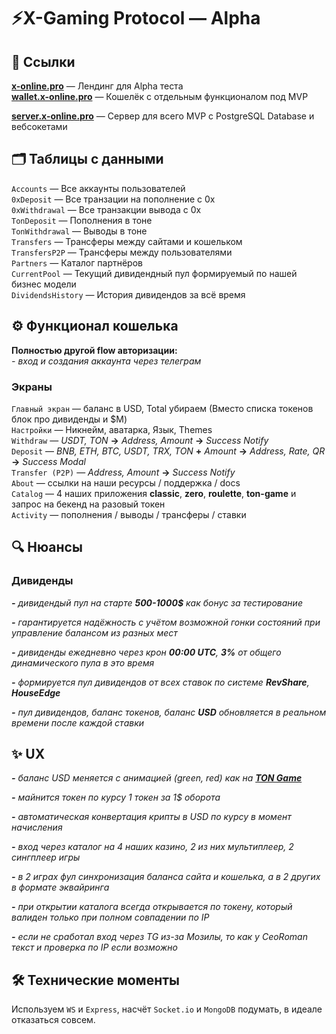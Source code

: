 # ⚡X-Gaming Protocol — Alpha

## 🔗 Ссылки
[<b>x-online.pro</b>](https://x-online.pro) — Лендинг для Alpha теста<br>
[<b>wallet.x-online.pro</b>](https://wallet.x-online.pro) — Кошелёк с отдельным функционалом под MVP<br>

[<b>server.x-online.pro</b>](https://server.x-online.pro) — Сервер для всего MVP c PostgreSQL Database и вебсокетами


## 🗂 Таблицы с данными
`Accounts` — Все аккаунты пользователей<br>
`0xDeposit` — Все транзации на пополнение с 0x<br>
`0xWithdrawal` — Все транзакции вывода с 0x<br>
`TonDeposit` — Пополнения в тоне<br>
`TonWithdrawal` — Выводы в тоне<br>
`Transfers` — Трансферы между сайтами и кошельком<br>
`TransfersP2P` — Трансферы между пользователями<br>
`Partners` — Каталог партнёров<br>
`CurrentPool` — Текущий дивидендный пул формируемый по нашей бизнес модели<br>
`DividendsHistory` — История дивидендов за всё время<br>


## ⚙️ Функционал кошелька
**Полностью другой flow авторизации:**<br>
_- вход и создания аккаунта через телеграм_

### Экраны
`Главный экран` — баланс в USD, Total убираем (Вместо списка токенов блок про дивиденды и $M)<br>
`Настройки` — Никнейм, аватарка, Язык, Themes<br>
`Withdraw` — _USDT, TON_ **→** _Address, Amount_ **→** _Success Notify_<br>
`Deposit` — _BNB, ETH, BTC, USDT, TRX, TON_ **+** _Amount_ **→** _Address, Rate, QR_ **→** _Success Modal_<br>
`Transfer (P2P)` — _Address, Amount_ **→** _Success Notify_<br>
`About` — ссылки на наши ресурсы / поддержка / docs<br>
`Catalog` — 4 наших приложения **classic**, **zero**, **roulette**, **ton-game** и запрос на бекенд на разовый токен<br>
`Activity` — пополнения / выводы / трансферы / ставки

## 🔍 Нюансы
### Дивиденды
_**-** дивидендый пул на старте **500-1000$** как бонус за тестирование_

_**-** гарантируется надёжность с учётом возможной гонки состояний при управление балансом из разных мест_

_**-** дивиденды ежедневно через крон **00:00 UTC**, **3%** от общего динамического пула в это время_

_**-** формируется пул дивидендов от всех ставок по системе **RevShare**, **HouseEdge**_

_**-** пул дивидендов, баланс токенов, баланс **USD** обновляется в реальном времени после каждой ставки_

## ✨ UX
_**-** баланс USD меняется с анимацией (green, red) как на [**TON Game**](https://ton-game.com)_

_**-** майнится токен по курсу 1 токен за 1$ оборота_

_**-** автоматическая конвертация крипты в USD по курсу в момент начисления_

_**-** вход через каталог на 4 наших казино, 2 из них мультиплеер, 2 сингплеер игры_

_**-** в 2 играх фул синхронизация баланса сайта и кошелька, а в 2 других в формате эквайринга_

_**-** при открытии каталога всегда открывается по токену, который валиден только при полном совпадении по IP_

_**-** если не сработал вход через TG из-за Мозилы, то как у CeoRoman текст и проверка по IP если возможно_

## 🛠 Технические моменты

Используем `WS` и `Express`, насчёт `Socket.io` и `MongoDB` подумать, в идеале отказаться совсем.
